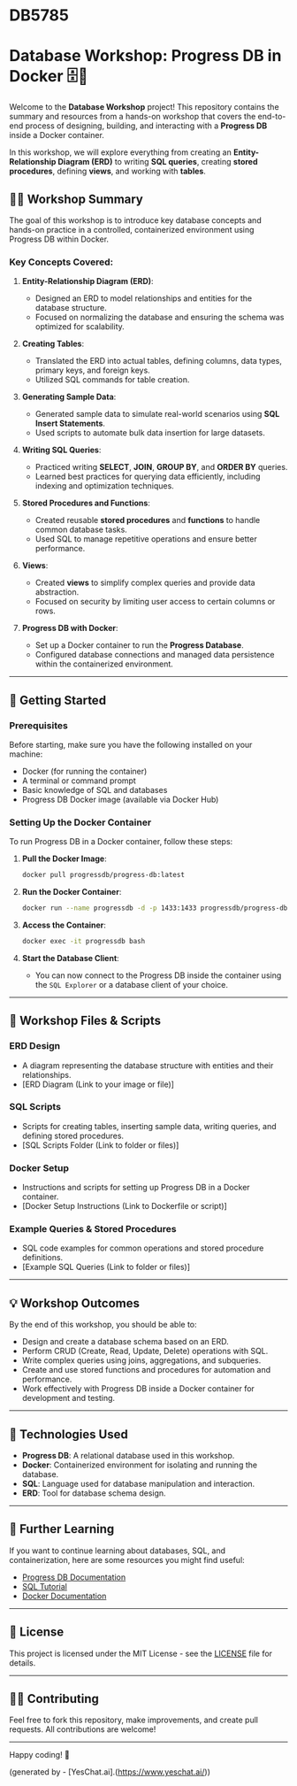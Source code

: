 # DB5785

# Database Workshop: Progress DB in Docker 🗄️🐋

Welcome to the **Database Workshop** project! This repository contains the summary and resources from a hands-on workshop that covers the end-to-end process of designing, building, and interacting with a **Progress DB** inside a Docker container.

In this workshop, we will explore everything from creating an **Entity-Relationship Diagram (ERD)** to writing **SQL queries**, creating **stored procedures**, defining **views**, and working with **tables**. 

## 🧑‍🏫 Workshop Summary

The goal of this workshop is to introduce key database concepts and hands-on practice in a controlled, containerized environment using Progress DB within Docker.

### Key Concepts Covered:

1. **Entity-Relationship Diagram (ERD)**:
   - Designed an ERD to model relationships and entities for the database structure.
   - Focused on normalizing the database and ensuring the schema was optimized for scalability.

2. **Creating Tables**:
   - Translated the ERD into actual tables, defining columns, data types, primary keys, and foreign keys.
   - Utilized SQL commands for table creation.

3. **Generating Sample Data**:
   - Generated sample data to simulate real-world scenarios using **SQL Insert Statements**.
   - Used scripts to automate bulk data insertion for large datasets.

4. **Writing SQL Queries**:
   - Practiced writing **SELECT**, **JOIN**, **GROUP BY**, and **ORDER BY** queries.
   - Learned best practices for querying data efficiently, including indexing and optimization techniques.

5. **Stored Procedures and Functions**:
   - Created reusable **stored procedures** and **functions** to handle common database tasks.
   - Used SQL to manage repetitive operations and ensure better performance.

6. **Views**:
   - Created **views** to simplify complex queries and provide data abstraction.
   - Focused on security by limiting user access to certain columns or rows.

7. **Progress DB with Docker**:
   - Set up a Docker container to run the **Progress Database**.
   - Configured database connections and managed data persistence within the containerized environment.

---

## 🚀 Getting Started

### Prerequisites

Before starting, make sure you have the following installed on your machine:

- Docker (for running the container)
- A terminal or command prompt
- Basic knowledge of SQL and databases
- Progress DB Docker image (available via Docker Hub)

### Setting Up the Docker Container

To run Progress DB in a Docker container, follow these steps:

1. **Pull the Docker Image**:
    ```bash
    docker pull progressdb/progress-db:latest
    ```

2. **Run the Docker Container**:
    ```bash
    docker run --name progressdb -d -p 1433:1433 progressdb/progress-db:latest
    ```

3. **Access the Container**:
    ```bash
    docker exec -it progressdb bash
    ```

4. **Start the Database Client**:
    - You can now connect to the Progress DB inside the container using the `SQL Explorer` or a database client of your choice.

---

## 📝 Workshop Files & Scripts

### ERD Design
- A diagram representing the database structure with entities and their relationships.
- [ERD Diagram (Link to your image or file)]

### SQL Scripts
- Scripts for creating tables, inserting sample data, writing queries, and defining stored procedures.
- [SQL Scripts Folder (Link to folder or files)]

### Docker Setup
- Instructions and scripts for setting up Progress DB in a Docker container.
- [Docker Setup Instructions (Link to Dockerfile or script)]

### Example Queries & Stored Procedures
- SQL code examples for common operations and stored procedure definitions.
- [Example SQL Queries (Link to folder or files)]

---

## 💡 Workshop Outcomes

By the end of this workshop, you should be able to:

- Design and create a database schema based on an ERD.
- Perform CRUD (Create, Read, Update, Delete) operations with SQL.
- Write complex queries using joins, aggregations, and subqueries.
- Create and use stored functions and procedures for automation and performance.
- Work effectively with Progress DB inside a Docker container for development and testing.

---

## 🔧 Technologies Used

- **Progress DB**: A relational database used in this workshop.
- **Docker**: Containerized environment for isolating and running the database.
- **SQL**: Language used for database manipulation and interaction.
- **ERD**: Tool for database schema design.

---

## 📘 Further Learning

If you want to continue learning about databases, SQL, and containerization, here are some resources you might find useful:

- [Progress DB Documentation](https://docs.progress.com/)
- [SQL Tutorial](https://www.w3schools.com/sql/)
- [Docker Documentation](https://docs.docker.com/)

---

## 📄 License

This project is licensed under the MIT License - see the [LICENSE](LICENSE) file for details.

---

## 🙋‍♂️ Contributing

Feel free to fork this repository, make improvements, and create pull requests. All contributions are welcome!

---

Happy coding! 🚀

(generated by - [YesChat.ai].(https://www.yeschat.ai/))
